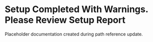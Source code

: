 # Setup Completed With Warnings. Please Review Setup Report

Placeholder documentation created during path reference update.

